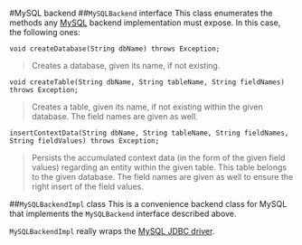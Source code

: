 #MySQL backend
##`MySQLBackend` interface
This class enumerates the methods any [MySQL](https://www.mysql.com/) backend implementation must expose. In this case, the following ones:

    void createDatabase(String dbName) throws Exception;

> Creates a database, given its name, if not existing.

    void createTable(String dbName, String tableName, String fieldNames) throws Exception;

> Creates a table, given its name, if not existing within the given database. The field names are given as well.

    insertContextData(String dbName, String tableName, String fieldNames, String fieldValues) throws Exception;

> Persists the accumulated context data (in the form of the given field values) regarding an entity within the given table. This table belongs to the given database. The field names are given as well to ensure the right insert of the field values.

##`MySQLBackendImpl` class
This is a convenience backend class for MySQL that implements the `MySQLBackend` interface described above.

`MySQLBackendImpl` really wraps the [MySQL JDBC driver](https://dev.mysql.com/downloads/connector/j/).
